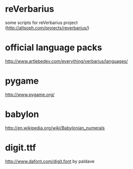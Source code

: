# reVerbarius
some scripts for reVerbarius project (http://altsoph.com/projects/reverbarius/)

# official language packs
http://www.artlebedev.com/everything/verbarius/languages/

# pygame
http://www.pygame.org/

# babylon
http://en.wikipedia.org/wiki/Babylonian_numerals

# digit.ttf
http://www.dafont.com/digit.font
by paldave


